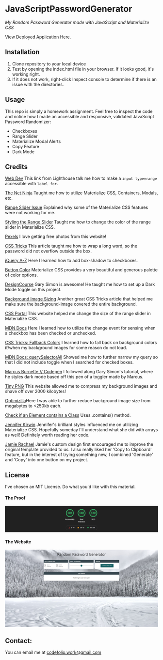 # JavaScriptPasswordGenerator
*My Random Password Generator made with JavaScript and Materialize CSS*

[View Deployed Application Here.](https://pythonidaer.github.io/JavaScriptPasswordGenerator/)

## Installation
1. Clone repository to your local device
2. Test by opening the index.html file in your browser. If it looks good, it's working right.
3. If it does not work, right-click Inspect console to determine if there is an issue with the directories.

## Usage
This repo is simply a homework assignment. Feel free to inspect the code and notice how I made an accessible and responsive, validated JavaScript Password Randomizer:
- Checkboxes
- Range Slider
- Materialize Modal Alerts
- Copy Feature
- Dark Mode
  
## Credits
[Web Dev](https://web.dev/label/?utm_source=lighthouse&utm_medium=devtools) This link from Lighthouse talk me how to make a `input type=range` accessible with `label for`.

[The Net Ninja](https://www.youtube.com/watch?v=j6y1UVxr3jg&list=PL4cUxeGkcC9gGrbtvASEZSlFEYBnPkmff&index=7) Taught me how to utilize Materialize CSS, Containers, Modals, etc.

[Range Slider Issue](https://github.com/Dogfalo/materialize/issues/6036) Explained why some of the Materialize CSS features were not working for me.

[Styling the Range Slider](https://stackoverflow.com/questions/40534973/changing-the-color-of-the-range-slider-in-materializecss) Taught me how to change the color of the range slider in Materialize CSS.

[Pexels](https://www.pexels.com/photo/a-clear-sky-at-night-2885320/) I love getting free photos from this website!

[CSS Tricks](https://css-tricks.com/almanac/properties/o/overflow-wrap/) This article taught me how to wrap a long word, so the password did not overflow outside the box.

[jQuery A-Z](https://www.jquery-az.com/materialize/demo.php?ex=57.0_3) Here I learned how to add box-shadow to checkboxes.

[Button Color](https://materializecss.com/color.html) Materialize CSS provides a very beautiful and generous palette of color options.

[DesignCourse](https://www.youtube.com/watch?v=ZKXv_ZHQ654) Gary Simon is awesome! He taught me how to set up a Dark Mode toggle on this project.

[Background Image Sizing](https://css-tricks.com/forums/topic/background-image-height-problem-not-fitting-to-the-screen/) Another great CSS Tricks article that helped me make sure the background-image covered the entire background.

[CSS Portal](https://www.cssportal.com/style-input-range/) This website helped me change the size of the range slider in Materialize CSS.

[MDN Docs](https://developer.mozilla.org/en-US/docs/Web/API/HTMLElement/change_event) Here I learned how to utilize the change event for sensing when a checkbox has been checked or unchecked.

[CSS Tricks: Fallback Colors](https://css-tricks.com/css-basics-using-fallback-colors/) I learned how to fall back on background colors if/when my background images for some reason do not load.

[MDN Docs: querySelectorAll](https://developer.mozilla.org/en-US/docs/Web/API/Document/querySelectorAll) Showed me how to further narrow my query so that I did not include toggle when I searched for checked boxes.

[Marcus Burnette // Codepen](https://codepen.io/mburnette/pen/LxNxNg) I followed along Gary Simon's tutorial, where he styles dark mode based off this pen of a toggler made by Marcus.

[Tiny PNG](https://tinypng.com/) This website allowed me to compress my background images and shave off over 2000 kilobytes!

[Optimizilla](https://imagecompressor.com/)Here I was able to further reduce background image size from megabytes to <250kb each.

[Check if an Element contains a Class](https://www.javascripttutorial.net/dom/css/check-if-an-element-contains-a-class/) Uses .contains() method.

[Jennifer Kirwin](https://jenniferkirwin.github.io/password-generator2/) Jennifer's brilliant styles influenced me on utilizing Materialize CSS. Hopefully someday I'll understand what she did with arrays as well! Definitely worth reading her code.

[Jamie Rachael](https://jamierachael.github.io/Password-Generator/) Jamie's custom design first encouraged me to improve the original template provided to us. I also really liked her 'Copy to Clipboard' feature, but in the interest of trying something new, I combined 'Generate' and 'Copy' into one button on my project.
  
## License
I've chosen an MIT License. Do what you'd like with this material.

#### The Proof
![Google Lighthouse Perfect Score](assets/images/lighthouse.png)

#### The Website
![Password Generator](assets/images/generator.png)

## Contact:
You can email me at codefolio.work@gmail.com
